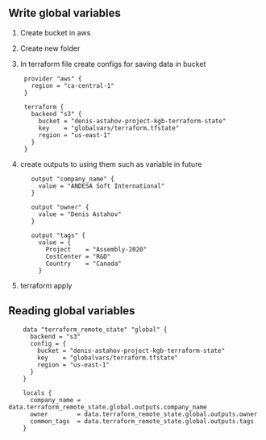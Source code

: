 ## Write global variables

1. Create bucket in aws
2. Create new folder 
3. In terraform file create configs for saving data in bucket

        provider "aws" {
          region = "ca-central-1"
        }

        terraform {
          backend "s3" {
            bucket = "denis-astahov-project-kgb-terraform-state"
            key    = "globalvars/terraform.tfstate"
            region = "us-east-1"
          }
        }

3. create outputs to using them such as variable in future

          output "company_name" {
            value = "ANDESA Soft International"
          }

          output "owner" {
            value = "Denis Astahov"
          }

          output "tags" {
            value = {
              Project    = "Assembly-2020"
              CostCenter = "R&D"
              Country    = "Canada"
            }
            
               
 4. terraform apply



## Reading global variables


        data "terraform_remote_state" "global" {
          backend = "s3"
          config = {
            bucket = "denis-astahov-project-kgb-terraform-state"
            key    = "globalvars/terraform.tfstate"
            region = "us-east-1"
          }
        }

        locals {
          company_name = data.terraform_remote_state.global.outputs.company_name
          owner        = data.terraform_remote_state.global.outputs.owner
          common_tags  = data.terraform_remote_state.global.outputs.tags
        }
